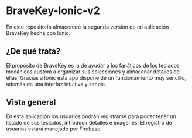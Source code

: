 # BraveKey-Ionic-v2
En este repositorio almacenaré la segunda versión de mi aplicación BraveKey hecha con Ionic.

## ¿De qué trata?
El propósito de BraveKey es la de ayudar a los fanáticos de los teclados mecánicos custom a organizar sus colecciones y almacenar detalles de ellas.
Gracias a Ionic esta app dispone de un funcionamiento muy sencillo, además de una interfaz intuitiva y simple.

## Vista general
En esta aplicación los usuarios podrán registrarse para poder tener un listado de sus teclados, introducir detalles e imágenes. El registro de usuarios estará manejado por Firebase
